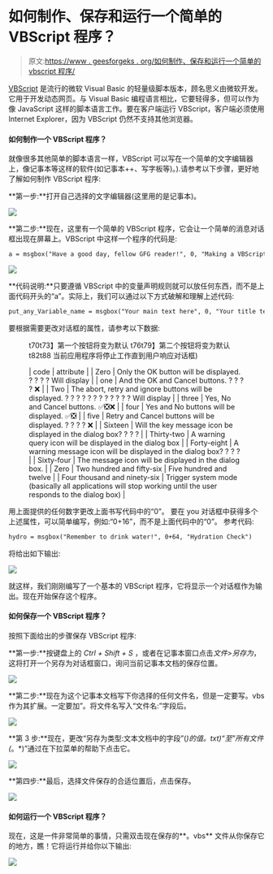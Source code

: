 # 如何制作、保存和运行一个简单的 VBScript 程序？

> 原文:[https://www . geesforgeks . org/如何制作、保存和运行一个简单的 vbscript 程序/](https://www.geeksforgeeks.org/how-to-make-save-and-run-a-simple-vbscript-program/)

[VBScript](https://www.geeksforgeeks.org/vbscript-introduction/) 是流行的微软 Visual Basic 的轻量级脚本版本，顾名思义由微软开发。它用于开发动态网页。与 Visual Basic 编程语言相比，它要轻得多，但可以作为像 JavaScript 这样的脚本语言工作。要在客户端运行 VBScript，客户端必须使用 Internet Explorer，因为 VBScript 仍然不支持其他浏览器。

#### 如何制作一个 VBScript 程序？

就像很多其他简单的脚本语言一样，VBScript 可以写在一个简单的文字编辑器上，像记事本等这样的软件(如记事本++、写字板等)。).请参考以下步骤，更好地了解如何制作 VBScript 程序:

**第一步:**打开自己选择的文字编辑器(这里用的是记事本)。

![](img/c816c264446c573fbf18933ea190957f.png)

**第二步:**现在，这里有一个简单的 VBScript 程序，它会让一个简单的消息对话框出现在屏幕上。VBScript 中这样一个程序的代码是:

```html
a = msgbox("Have a good day, fellow GFG reader!", 0, "Making a VBScript program")
```

![](img/853046498961684fe8e24d97c9bbfe66.png)

**代码说明:**只要遵循 VBScript 中的变量声明规则就可以放任何东西，而不是上面代码开头的“a”。实际上，我们可以通过以下方式破解和理解上述代码:

```html
put_any_Variable_name = msgbox("Your main text here", 0, "Your title text here")
```

要根据需要更改对话框的属性，请参考以下数据:

<figure class="table">t70t73】第一个按钮将变为默认 t76t79】第二个按钮将变为默认 t82t88 当前应用程序将停止工作直到用户响应对话框)

| code | attribute |
| Zero | Only the OK button will be displayed. ? ? ? ? Will display |
| one | And the OK and Cancel buttons. ? ? ? ? ❌ |
| Two | The abort, retry and ignore buttons will be displayed. ? ? ? ? ? ? ? ? ? ? ? ? Will display |
| three | Yes, No and Cancel buttons. ✅❎❌ |
| four | Yes and No buttons will be displayed. ✅❎ |
| five | Retry and Cancel buttons will be displayed. ? ? ? ? ❌ |
| Sixteen | Will the key message icon be displayed in the dialog box? ? ? ? |
| Thirty-two | A warning query icon will be displayed in the dialog box |
| Forty-eight | A warning message icon will be displayed in the dialog box? ? ? ? |
| Sixty-four | The message icon will be displayed in the dialog box. |
| Zero | Two hundred and fifty-six | Five hundred and twelve |
| Four thousand and ninety-six | Trigger system mode (basically all applications will stop working until the user responds to the dialog box) |

</figure>

用上面提供的任何数字更改上面书写代码中的“0”。
要在 you 对话框中获得多个上述属性，可以简单编写，例如:“0+16”，而不是上面代码中的“0”。
参考代码:

```html
hydro = msgbox("Remember to drink water!", 0+64, "Hydration Check")
```

将给出如下输出:

![](img/8866de277ca748e6e55041536ba1f3ec.png)

就这样，我们刚刚编写了一个基本的 VBScript 程序，它将显示一个对话框作为输出。现在开始保存这个程序。

#### 如何保存一个 VBScript 程序？

按照下面给出的步骤保存 VBScript 程序:

**第一步:**按键盘上的 *Ctrl + Shift + S* ，或者在记事本窗口点击*文件>另存为*，这将打开一个另存为对话框窗口，询问当前记事本文档的保存位置。

![](img/73fb45111d50df9f1a07bec19f40edbf.png)

**第二步:**现在为这个记事本文档写下你选择的任何文件名，但是一定要写。vbs 作为其扩展。一定要加”。将文件名写入“文件名:”字段后。

![](img/11020f509fedeb9c06d4c413fe42fce2.png)

**第 3 步:**现在，更改“另存为类型:文本文档中的字段”(*)的值。txt)“至”所有文件(*。*)”通过在下拉菜单的帮助下点击它。

![](img/ec8b1b9c2959740a776c270e7f33cad5.png)

**第四步:**最后，选择文件保存的合适位置后，点击保存。

![](img/7fb2873bc1362f257f2e586e2f0d4978.png)

#### 如何运行一个 VBScript 程序？

现在，这是一件非常简单的事情，只需双击现在保存的**。vbs** 文件从你保存它的地方，瞧！它将运行并给你以下输出:

![](img/6d8a714dd7d959149f2407a641cd0b1b.png)